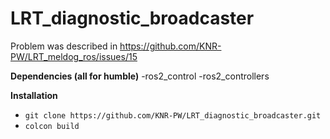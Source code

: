 # LRT_diagnostic_broadcaster

Problem was described in https://github.com/KNR-PW/LRT_meldog_ros/issues/15

**Dependencies (all for humble)**
-ros2_control
-ros2_controllers

**Installation**
- ``git clone https://github.com/KNR-PW/LRT_diagnostic_broadcaster.git``
- ``colcon build``